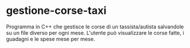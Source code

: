 # gestione-corse-taxi
Programma in C++ che gestisce le corse di un tassista/autista salvandole su un file diverso per ogni mese. L'utente può visualizzare le corse fatte, i guadagni e le spese mese per mese.
